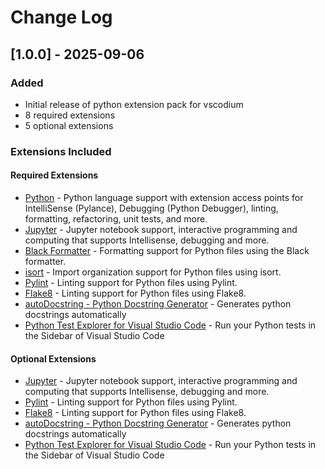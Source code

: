 # Change Log

## [1.0.0] - 2025-09-06

### Added
- Initial release of python extension pack for vscodium
- 8 required extensions
- 5 optional extensions

### Extensions Included

#### Required Extensions
- [Python](https://open-vsx.org/extension/ms-python/python) - Python language support with extension access points for IntelliSense (Pylance), Debugging (Python Debugger), linting, formatting, refactoring, unit tests, and more.
- [Jupyter](https://open-vsx.org/extension/ms-toolsai/jupyter) - Jupyter notebook support, interactive programming and computing that supports Intellisense, debugging and more.
- [Black Formatter](https://open-vsx.org/extension/ms-python/black-formatter) - Formatting support for Python files using the Black formatter.
- [isort](https://open-vsx.org/extension/ms-python/isort) - Import organization support for Python files using isort.
- [Pylint](https://open-vsx.org/extension/ms-python/pylint) - Linting support for Python files using Pylint.
- [Flake8](https://open-vsx.org/extension/ms-python/flake8) - Linting support for Python files using Flake8.
- [autoDocstring - Python Docstring Generator](https://open-vsx.org/extension/njpwerner/autodocstring) - Generates python docstrings automatically
- [Python Test Explorer for Visual Studio Code](https://open-vsx.org/extension/littlefoxteam/vscode-python-test-adapter) - Run your Python tests in the Sidebar of Visual Studio Code

#### Optional Extensions  
- [Jupyter](https://marketplace.visualstudio.com/items?itemName&#x3D;ms-toolsai.jupyter) - Jupyter notebook support, interactive programming and computing that supports Intellisense, debugging and more.
- [Pylint](https://marketplace.visualstudio.com/items?itemName&#x3D;ms-python.pylint) - Linting support for Python files using Pylint.
- [Flake8](https://marketplace.visualstudio.com/items?itemName&#x3D;ms-python.flake8) - Linting support for Python files using Flake8.
- [autoDocstring - Python Docstring Generator](https://marketplace.visualstudio.com/items?itemName&#x3D;njpwerner.autodocstring) - Generates python docstrings automatically
- [Python Test Explorer for Visual Studio Code](https://marketplace.visualstudio.com/items?itemName&#x3D;littlefoxteam.vscode-python-test-adapter) - Run your Python tests in the Sidebar of Visual Studio Code
